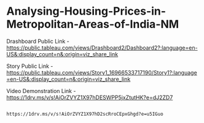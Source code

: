 # Analysing-Housing-Prices-in-Metropolitan-Areas-of-India-NM


Drashboard Public Link - https://public.tableau.com/views/Drashboard2/Dashboard2?:language=en-US&:display_count=n&:origin=viz_share_link

Story Public Link - https://public.tableau.com/views/Story1_16966533717190/Story1?:language=en-US&:display_count=n&:origin=viz_share_link

Video Demonstration Link - https://1drv.ms/v/s!AiOrZVYZ1X97hDESWPP5jxZtutHK?e=dJ2ZD7

                           https://1drv.ms/v/s!AiOrZVYZ1X97hD2scRroCEpxGhgd?e=u5IGuo
